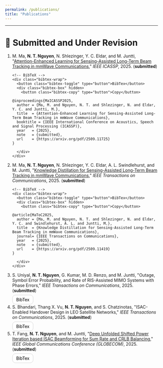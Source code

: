```yaml
---
permalink: /publications/
title: "Publications"
---
```


---

<h1>📝 Submitted and Under Revision</h1>

<ol>

  <li>
    M. Ma, <strong>N. T. Nguyen</strong>, N. Shlezinger, Y. C. Eldar, and M. Juntti, 
    "<a href="https://arxiv.org/pdf/2509.11725" target="_blank">Attention-Enhanced Learning for Sensing-Assisted Long-Term Beam Tracking in mmWave Communications</a>,"
    <span><em>IEEE ICASSP</em></span>, 2025. (<strong>submitted</strong>)
    
    <!-- BibTeX -->
    <div class="bibtex-wrap">
      <button class="bibtex-toggle" type="button">BibTex</button>
      <div class="bibtex-box" hidden>
        <button class="bibtex-copy" type="button">Copy</button>
<pre><code class="language-bibtex">@inproceedings{MaICASSP2025,
  author = {Ma, M. and Nguyen, N. T. and Shlezinger, N. and Eldar, Y. C. and Juntti, M.},
  title  = {Attention-Enhanced Learning for Sensing-Assisted Long-Term Beam Tracking in mmWave Communications},
  booktitle = {IEEE International Conference on Acoustics, Speech and Signal Processing (ICASSP)},
  year   = {2025},
  note   = {submitted},
  url    = {https://arxiv.org/pdf/2509.11725}
}
</code></pre>
      </div>
    </div>
  </li>

  <li>
    M. Ma, <strong>N. T. Nguyen</strong>, N. Shlezinger, Y. C. Eldar, A. L. Swindlehurst, and M. Juntti,  
    "<a href="https://arxiv.org/pdf/2509.11419" target="_blank">Knowledge Distillation for Sensing-Assisted Long-Term Beam Tracking in mmWave Communications</a>,"
    <span><em>IEEE Transactions on Communications</em></span>, 2025. (<strong>submitted</strong>)
    
    <!-- BibTeX -->
    <div class="bibtex-wrap">
      <button class="bibtex-toggle" type="button">BibTex</button>
      <div class="bibtex-box" hidden>
        <button class="bibtex-copy" type="button">Copy</button>
<pre><code class="language-bibtex">@article{MaToC2025,
  author = {Ma, M. and Nguyen, N. T. and Shlezinger, N. and Eldar, Y. C. and Swindlehurst, A. L. and Juntti, M.},
  title  = {Knowledge Distillation for Sensing-Assisted Long-Term Beam Tracking in mmWave Communications},
  journal= {IEEE Transactions on Communications},
  year   = {2025},
  note   = {submitted},
  url    = {https://arxiv.org/pdf/2509.11419}
}
</code></pre>
      </div>
    </div>
  </li>

  <li>
    S. Uniyal, <strong>N. T. Nguyen</strong>, G. Kumar, M. D. Renzo, and M. Juntti,  
    "Outage, Symbol Error Probability, and Rate of RIS-Assisted MIMO Systems with Phase Errors,"  
    <span><em>IEEE Transactions on Communications</em></span>, 2025. (<strong>submitted</strong>)
    <div class="bibtex-wrap">
      <button class="bibtex-toggle" type="button">BibTex</button>
      <div class="bibtex-box" hidden>
        <button class="bibtex-copy" type="button">Copy</button>
<pre><code class="language-bibtex">@article{UniyalToC2025,
  author = {Uniyal, S. and Nguyen, N. T. and Kumar, G. and Di Renzo, M. and Juntti, M.},
  title  = {Outage, Symbol Error Probability, and Rate of RIS-Assisted MIMO Systems with Phase Errors},
  journal= {IEEE Transactions on Communications},
  year   = {2025},
  note   = {submitted}
}
</code></pre>
      </div>
    </div>
  </li>

  <li>
    S. Bhandari, Thang X. Vu, <strong>N. T. Nguyen</strong>, and S. Chatzinotas,  
    "ISAC-Enabled Handover Design in LEO Satellite Networks,"  
    <span><em>IEEE Transactions on Communications</em></span>, 2025. (<strong>submitted</strong>)
    <div class="bibtex-wrap">
      <button class="bibtex-toggle" type="button">BibTex</button>
      <div class="bibtex-box" hidden>
        <button class="bibtex-copy" type="button">Copy</button>
<pre><code class="language-bibtex">@article{BhandariToC2025,
  author = {Bhandari, S. and Vu, T. X. and Nguyen, N. T. and Chatzinotas, S.},
  title  = {ISAC-Enabled Handover Design in LEO Satellite Networks},
  journal= {IEEE Transactions on Communications},
  year   = {2025},
  note   = {submitted}
}
</code></pre>
      </div>
    </div>
  </li>

  <!-- Repeat the same pattern (bibtex-wrap) for the remaining <li> items... -->
  
  <li>
    T. Fang, <strong>N. T. Nguyen</strong>, and M. Juntti,  
    "<a href="https://arxiv.org/pdf/2503.09489" target="_blank">Deep Unfolded Shifted Power Iteration based ISAC Beamforming for Sum Rate and CRLB Balancing</a>,"
    <span><em>IEEE Global Communications Conference (GLOBECOM)</em></span>, 2025. (<strong>submitted</strong>)
    <div class="bibtex-wrap">
      <button class="bibtex-toggle" type="button">BibTex</button>
      <div class="bibtex-box" hidden>
        <button class="bibtex-copy" type="button">Copy</button>
<pre><code class="language-bibtex">@inproceedings{FangGLOBECOM2025,
  author = {Fang, T. and Nguyen, N. T. and Juntti, M.},
  title  = {Deep Unfolded Shifted Power Iteration based ISAC Beamforming for Sum Rate and CRLB Balancing},
  booktitle = {IEEE Global Communications Conference (GLOBECOM)},
  year   = {2025},
  note   = {submitted},
  url    = {https://arxiv.org/pdf/2503.09489}
}
</code></pre>
      </div>
    </div>
  </li>

  <!-- ...and so on for the rest of your list -->
</ol>

<!-- Styles: match the screenshot (soft pink box, rounded, with Copy on the right) -->
<style>
  .bibtex-wrap { margin-top: 6px; }
  .bibtex-toggle {
    font: inherit; padding: 6px 12px; border-radius: 10px; border: 1px solid #d0d0d0;
    background: #fff; cursor: pointer;
  }
  .bibtex-toggle:hover { background: #f6f6f6; }
  .bibtex-box {
    position: relative;
    margin-top: 8px;
    padding: 10px 10px 6px 10px;
    background: #ffeef3;         /* light pink tone */
    border: 1px solid #ffd6e1;
    border-radius: 12px;
    overflow: auto;
  }
  .bibtex-box pre {
    margin: 0; white-space: pre; overflow: auto;
  }
  .bibtex-copy {
    position: absolute; right: 10px; top: 8px;
    padding: 4px 10px; border-radius: 8px; border: 1px solid #d0d0d0;
    background: #fff; cursor: pointer; font-size: 0.9em;
  }
  .bibtex-copy:hover { background: #f6f6f6; }
</style>

<!-- Script: toggle + copy-to-clipboard -->
<script>
  // Toggle visibility of the BibTeX box
  document.addEventListener('click', function (e) {
    if (e.target.classList.contains('bibtex-toggle')) {
      const box = e.target.parentElement.querySelector('.bibtex-box');
      if (box) {
        const isHidden = box.hasAttribute('hidden');
        document.querySelectorAll('.bibtex-box').forEach(b => b.setAttribute('hidden', ''));
        if (isHidden) box.removeAttribute('hidden');
      }
    }
    // Copy button
    if (e.target.classList.contains('bibtex-copy')) {
      const box = e.target.closest('.bibtex-box');
      const code = box ? box.querySelector('pre').innerText : '';
      if (code) {
        navigator.clipboard.writeText(code).then(() => {
          const original = e.target.textContent;
          e.target.textContent = 'Copied!';
          setTimeout(() => (e.target.textContent = original), 1200);
        });
      }
    }
  });
</script>
